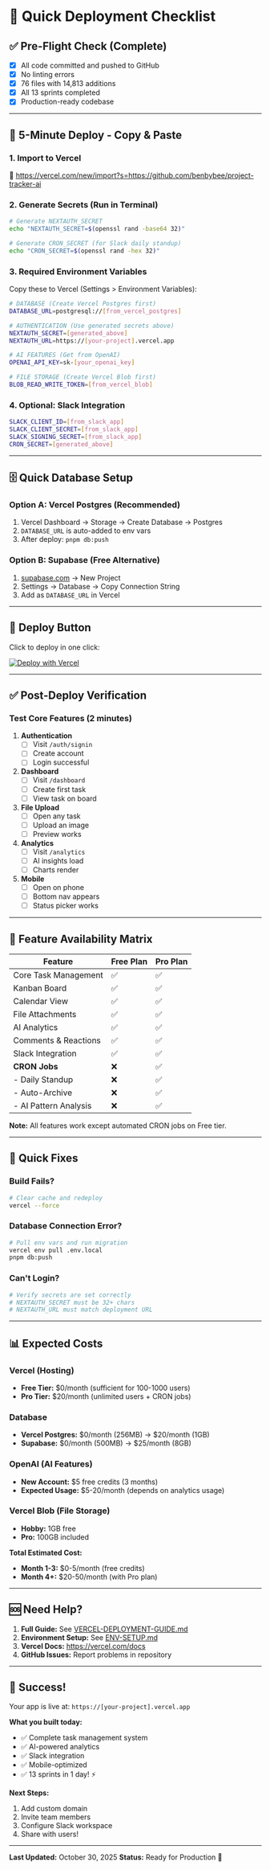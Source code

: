 # 🚀 Quick Deployment Checklist

## ✅ Pre-Flight Check (Complete)

- [x] All code committed and pushed to GitHub
- [x] No linting errors
- [x] 76 files with 14,813 additions
- [x] All 13 sprints completed
- [x] Production-ready codebase

---

## 📝 5-Minute Deploy - Copy & Paste

### 1. Import to Vercel

🔗 https://vercel.com/new/import?s=https://github.com/benbybee/project-tracker-ai

### 2. Generate Secrets (Run in Terminal)

```bash
# Generate NEXTAUTH_SECRET
echo "NEXTAUTH_SECRET=$(openssl rand -base64 32)"

# Generate CRON_SECRET (for Slack daily standup)
echo "CRON_SECRET=$(openssl rand -hex 32)"
```

### 3. Required Environment Variables

Copy these to Vercel (Settings > Environment Variables):

```bash
# DATABASE (Create Vercel Postgres first)
DATABASE_URL=postgresql://[from_vercel_postgres]

# AUTHENTICATION (Use generated secrets above)
NEXTAUTH_SECRET=[generated_above]
NEXTAUTH_URL=https://[your-project].vercel.app

# AI FEATURES (Get from OpenAI)
OPENAI_API_KEY=sk-[your_openai_key]

# FILE STORAGE (Create Vercel Blob first)
BLOB_READ_WRITE_TOKEN=[from_vercel_blob]
```

### 4. Optional: Slack Integration

```bash
SLACK_CLIENT_ID=[from_slack_app]
SLACK_CLIENT_SECRET=[from_slack_app]
SLACK_SIGNING_SECRET=[from_slack_app]
CRON_SECRET=[generated_above]
```

---

## 🗄️ Quick Database Setup

### Option A: Vercel Postgres (Recommended)

1. Vercel Dashboard → Storage → Create Database → Postgres
2. `DATABASE_URL` is auto-added to env vars
3. After deploy: `pnpm db:push`

### Option B: Supabase (Free Alternative)

1. [supabase.com](https://supabase.com) → New Project
2. Settings → Database → Copy Connection String
3. Add as `DATABASE_URL` in Vercel

---

## 🚀 Deploy Button

Click to deploy in one click:

[![Deploy with Vercel](https://vercel.com/button)](https://vercel.com/new/clone?repository-url=https://github.com/benbybee/project-tracker-ai&env=DATABASE_URL,NEXTAUTH_SECRET,NEXTAUTH_URL,OPENAI_API_KEY,BLOB_READ_WRITE_TOKEN&envDescription=Required%20environment%20variables%20for%20Project%20Tracker%20AI&envLink=https://github.com/benbybee/project-tracker-ai/blob/main/ENV-SETUP.md)

---

## ✅ Post-Deploy Verification

### Test Core Features (2 minutes)

1. **Authentication**
   - [ ] Visit `/auth/signin`
   - [ ] Create account
   - [ ] Login successful

2. **Dashboard**
   - [ ] Visit `/dashboard`
   - [ ] Create first task
   - [ ] View task on board

3. **File Upload**
   - [ ] Open any task
   - [ ] Upload an image
   - [ ] Preview works

4. **Analytics**
   - [ ] Visit `/analytics`
   - [ ] AI insights load
   - [ ] Charts render

5. **Mobile**
   - [ ] Open on phone
   - [ ] Bottom nav appears
   - [ ] Status picker works

---

## 🎯 Feature Availability Matrix

| Feature               | Free Plan | Pro Plan |
| --------------------- | --------- | -------- |
| Core Task Management  | ✅        | ✅       |
| Kanban Board          | ✅        | ✅       |
| Calendar View         | ✅        | ✅       |
| File Attachments      | ✅        | ✅       |
| AI Analytics          | ✅        | ✅       |
| Comments & Reactions  | ✅        | ✅       |
| Slack Integration     | ✅        | ✅       |
| **CRON Jobs**         | ❌        | ✅       |
| - Daily Standup       | ❌        | ✅       |
| - Auto-Archive        | ❌        | ✅       |
| - AI Pattern Analysis | ❌        | ✅       |

**Note:** All features work except automated CRON jobs on Free tier.

---

## 🔧 Quick Fixes

### Build Fails?

```bash
# Clear cache and redeploy
vercel --force
```

### Database Connection Error?

```bash
# Pull env vars and run migration
vercel env pull .env.local
pnpm db:push
```

### Can't Login?

```bash
# Verify secrets are set correctly
# NEXTAUTH_SECRET must be 32+ chars
# NEXTAUTH_URL must match deployment URL
```

---

## 📊 Expected Costs

### Vercel (Hosting)

- **Free Tier:** $0/month (sufficient for 100-1000 users)
- **Pro Tier:** $20/month (unlimited users + CRON jobs)

### Database

- **Vercel Postgres:** $0/month (256MB) → $20/month (1GB)
- **Supabase:** $0/month (500MB) → $25/month (8GB)

### OpenAI (AI Features)

- **New Account:** $5 free credits (3 months)
- **Expected Usage:** $5-20/month (depends on analytics usage)

### Vercel Blob (File Storage)

- **Hobby:** 1GB free
- **Pro:** 100GB included

**Total Estimated Cost:**

- **Month 1-3:** $0-5/month (free credits)
- **Month 4+:** $20-50/month (with Pro plan)

---

## 🆘 Need Help?

1. **Full Guide:** See [VERCEL-DEPLOYMENT-GUIDE.md](./VERCEL-DEPLOYMENT-GUIDE.md)
2. **Environment Setup:** See [ENV-SETUP.md](./ENV-SETUP.md)
3. **Vercel Docs:** https://vercel.com/docs
4. **GitHub Issues:** Report problems in repository

---

## 🎉 Success!

Your app is live at: `https://[your-project].vercel.app`

**What you built today:**

- ✅ Complete task management system
- ✅ AI-powered analytics
- ✅ Slack integration
- ✅ Mobile-optimized
- ✅ 13 sprints in 1 day! ⚡

**Next Steps:**

1. Add custom domain
2. Invite team members
3. Configure Slack workspace
4. Share with users!

---

**Last Updated:** October 30, 2025
**Status:** Ready for Production 🚀

